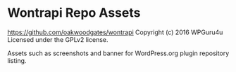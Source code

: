 # Wontrapi Repo Assets #
https://github.com/oakwoodgates/wontrapi
Copyright (c) 2016 WPGuru4u
Licensed under the GPLv2 license.

Assets such as screenshots and banner for WordPress.org plugin repository listing.